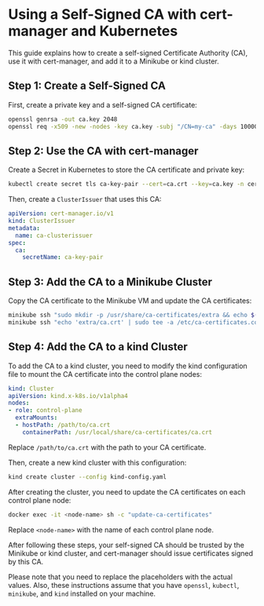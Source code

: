 # Using a Self-Signed CA with cert-manager and Kubernetes

This guide explains how to create a self-signed Certificate Authority (CA), use it with cert-manager, and add it to a Minikube or kind cluster.

## Step 1: Create a Self-Signed CA

First, create a private key and a self-signed CA certificate:

```bash
openssl genrsa -out ca.key 2048
openssl req -x509 -new -nodes -key ca.key -subj "/CN=my-ca" -days 10000 -out ca.crt
```

## Step 2: Use the CA with cert-manager

Create a Secret in Kubernetes to store the CA certificate and private key:

```bash
kubectl create secret tls ca-key-pair --cert=ca.crt --key=ca.key -n cert-manager
```

Then, create a `ClusterIssuer` that uses this CA:

```yaml
apiVersion: cert-manager.io/v1
kind: ClusterIssuer
metadata:
  name: ca-clusterissuer
spec:
  ca:
    secretName: ca-key-pair
```

## Step 3: Add the CA to a Minikube Cluster

Copy the CA certificate to the Minikube VM and update the CA certificates:

```bash
minikube ssh "sudo mkdir -p /usr/share/ca-certificates/extra && echo $(cat ca.crt) | sudo tee /usr/share/ca-certificates/extra/ca.crt"
minikube ssh "echo 'extra/ca.crt' | sudo tee -a /etc/ca-certificates.conf && sudo update-ca-certificates"
```

## Step 4: Add the CA to a kind Cluster

To add the CA to a kind cluster, you need to modify the kind configuration file to mount the CA certificate into the control plane nodes:

```yaml
kind: Cluster
apiVersion: kind.x-k8s.io/v1alpha4
nodes:
- role: control-plane
  extraMounts:
  - hostPath: /path/to/ca.crt
    containerPath: /usr/local/share/ca-certificates/ca.crt
```

Replace `/path/to/ca.crt` with the path to your CA certificate.

Then, create a new kind cluster with this configuration:

```bash
kind create cluster --config kind-config.yaml
```

After creating the cluster, you need to update the CA certificates on each control plane node:

```bash
docker exec -it <node-name> sh -c "update-ca-certificates"
```

Replace `<node-name>` with the name of each control plane node.

After following these steps, your self-signed CA should be trusted by the Minikube or kind cluster, and cert-manager should issue certificates signed by this CA.

Please note that you need to replace the placeholders with the actual values. Also, these instructions assume that you have `openssl`, `kubectl`, `minikube`, and `kind` installed on your machine.
